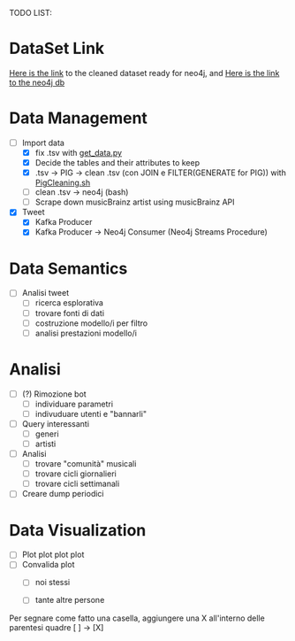TODO LIST:

# DataSet Link
[Here is the link](https://drive.google.com/drive/u/1/folders/1HVVPPZLErF-mhksggt2WvuVTie1Xd9HI) to the cleaned dataset
ready for neo4j, and [Here is the link to the neo4j db](https://drive.google.com/open?id=1ld8vAAavnh2mLTNPHpFOWlDrLjbH-y5Q)

# Data Management
- [ ] Import data
  - [x] fix .tsv with [get_data.py](https://github.com/pkasela/Sound-of-Data/blob/master/musicbrainz%20data/Data_Cleaning/get_data.py)
  - [x] Decide the tables and their attributes to keep
  - [x] .tsv -> PIG -> clean .tsv (con JOIN e FILTER(GENERATE for PIG)) with [PigCleaning.sh](https://github.com/pkasela/Sound-of-Data/blob/master/musicbrainz%20data/Data_Cleaning/PigCleaning.sh)
  - [ ] clean .tsv -> neo4j (bash)
  - [ ] Scrape down musicBrainz artist using musicBrainz API 
- [x] Tweet
  - [x] Kafka Producer
  - [x] Kafka Producer -> Neo4j Consumer (Neo4j Streams Procedure)

# Data Semantics
- [ ] Analisi tweet
  - [ ] ricerca esplorativa
  - [ ] trovare fonti di dati
  - [ ] costruzione modello/i per filtro 
  - [ ] analisi prestazioni modello/i 

# Analisi
- [ ] (?) Rimozione bot
  - [ ] individuare parametri
  - [ ] indivuduare utenti e "bannarli"
- [ ] Query interessanti
  - [ ] generi
  - [ ] artisti
- [ ] Analisi
  - [ ] trovare "comunità" musicali
  - [ ] trovare cicli giornalieri
  - [ ] trovare cicli settimanali
- [ ] Creare dump periodici

# Data Visualization
- [ ] Plot plot plot plot
- [ ] Convalida plot
  - [ ] noi stessi
  - [ ] tante altre persone
  
  
Per segnare come fatto una casella, aggiungere una X all'interno delle parentesi quadre [ ] -> [X]
